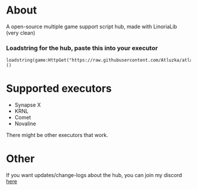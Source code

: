 # About

A open-source multiple game support script hub, made with LinoriaLib (very clean)

### Loadstring for the hub, paste this into your executor
```
loadstring(game:HttpGet("https://raw.githubusercontent.com/Atluzka/atlashub/main/atlashub.lua",true))()
```
# Supported executors

- Synapse X
- KRNL
- Comet
- Novaline

There might be other executors that work.

# Other

If you want updates/change-logs about the hub, you can join my discord [here](https://discord.gg/e8hX7qZydv)
